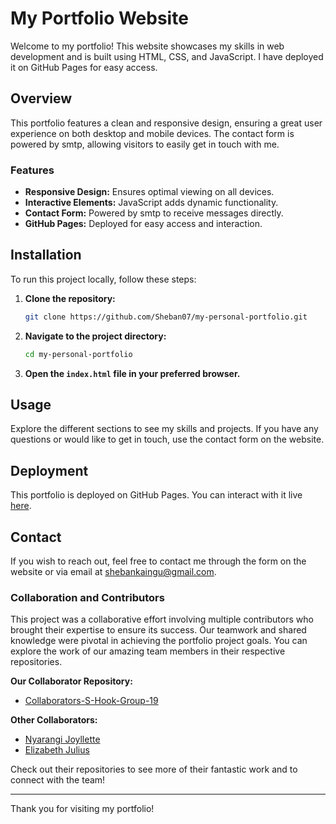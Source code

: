 # My Portfolio Website

Welcome to my portfolio! This website showcases my skills in web development and is built using HTML, CSS, and JavaScript. I have deployed it on GitHub Pages for easy access. 

## Overview

This portfolio features a clean and responsive design, ensuring a great user experience on both desktop and mobile devices. The contact form is powered by smtp, allowing visitors to easily get in touch with me.

### Features

- **Responsive Design:** Ensures optimal viewing on all devices.
- **Interactive Elements:** JavaScript adds dynamic functionality.
- **Contact Form:** Powered by smtp to receive messages directly.
- **GitHub Pages:** Deployed for easy access and interaction.

## Installation

To run this project locally, follow these steps:

1. **Clone the repository:**

    ```bash
    git clone https://github.com/Sheban07/my-personal-portfolio.git
    ```

2. **Navigate to the project directory:**

    ```bash
    cd my-personal-portfolio
    ```

3. **Open the `index.html` file in your preferred browser.**

## Usage

Explore the different sections to see my skills and projects. If you have any questions or would like to get in touch, use the contact form on the website.

## Deployment

This portfolio is deployed on GitHub Pages. You can interact with it live [here](https://sheban07.github.io/my-personal-portfolio/).

## Contact

If you wish to reach out, feel free to contact me through the form on the website or via email at [shebankaingu@gmail.com](mailto:shebankaingu@gmail.com).

### Collaboration and Contributors

This project was a collaborative effort involving multiple contributors who brought their expertise to ensure its success. Our teamwork and shared knowledge were pivotal in achieving the portfolio project goals. You can explore the work of our amazing team members in their respective repositories.

**Our Collaborator Repository:**
- [Collaborators-S-Hook-Group-19](https://github.com/Sheban07/collaborators-group-19.git)

**Other Collaborators:**
- [Nyarangi Joyllette](https://j-nyarangi.github.io/)
- [Elizabeth Julius](https://muthonijulie.github.io/PLP_portfolio/)

Check out their repositories to see more of their fantastic work and to connect with the team!


---

Thank you for visiting my portfolio!

